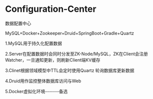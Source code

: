 # Configuration-Center
数据配置中心

MySQL+Docker+Zookeeper+Druid+SpringBoot+Gradle+Quartz

1.MySQL用于持久化配置数据

2.Server在配置数据时会同时分发至ZK-Node/MySQL，ZK在Client会注册Watcher，一旦通知更新，则刷新Client端KV缓存

3.Clinet根据领域模型中TTL会定时使用Quartz 轮询数据库更新数据

4.Druid用作监控整体数据库访问与Web

5.Docker虚拟化环境-------备选

